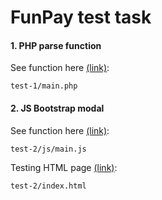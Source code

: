 # FunPay test task

#### 1. PHP parse function

See function here [(link)](test-1/main.php):

    test-1/main.php

#### 2. JS Bootstrap modal

See function here [(link)](test-2/js/main.js):

    test-2/js/main.js
    
Testing HTML page [(link)](test-2/index.html):

    test-2/index.html